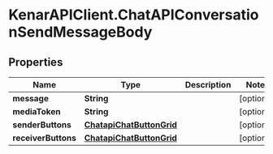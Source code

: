 # KenarAPIClient.ChatAPIConversationSendMessageBody

## Properties

Name | Type | Description | Notes
------------ | ------------- | ------------- | -------------
**message** | **String** |  | [optional] 
**mediaToken** | **String** |  | [optional] 
**senderButtons** | [**ChatapiChatButtonGrid**](ChatapiChatButtonGrid.md) |  | [optional] 
**receiverButtons** | [**ChatapiChatButtonGrid**](ChatapiChatButtonGrid.md) |  | [optional] 


